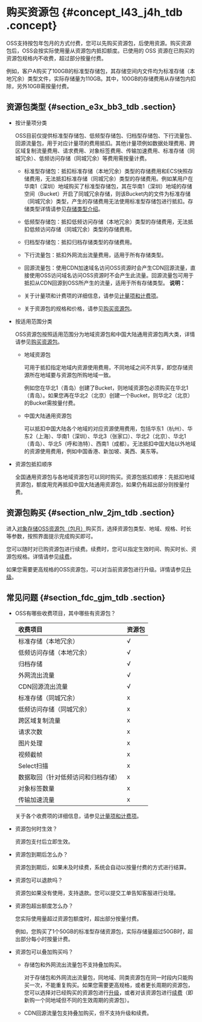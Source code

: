 # 购买资源包 {#concept_l43_j4h_tdb .concept}

OSS支持按包年包月的方式付费，您可以先购买资源包，后使用资源。购买资源包后，OSS会按实际使用量从资源包内抵扣额度。已使用的 OSS 资源在已购买的资源包规格内不收费，超过部分按量付费。

例如，客户A购买了100GB的标准型存储包，其存储空间内文件均为标准存储（本地冗余）类型文件，实际存储量为110GB。其中，100GB的存储费用从存储包内扣除，另外10GB需按量付费。

## 资源包类型 {#section_e3x_bb3_tdb .section}

-   按计量项分类

    OSS目前仅提供标准型存储包、低频型存储包、归档型存储包、下行流量包、 回源流量包，用于对应计量项的费用抵扣。其他计量项例如数据处理费用、跨区域复制流量费用、请求费用、对象标签费用、传输加速费用、标准存储（同城冗余）、低频访问存储（同城冗余）等费用需按量计费。

    -   标准型存储包：抵扣标准存储（本地冗余）类型的存储费用和ECS快照存储费用，无法抵扣标准存储（同城冗余）类型的存储费用。例如某用户在华南1（深圳）地域购买了标准型存储包，其在华南1（深圳）地域的存储空间（Bucket）开启了同城冗余存储，则该Bucket内的文件为标准存储（同城冗余）类型，产生的存储费用无法使用标准型存储包进行抵扣。存储类型详情请参见[存储类型介绍](../../../../cn.zh-CN/开发指南/存储类型/存储类型介绍.md#)。
    -   低频型存储包：抵扣低频访问存储（本地冗余）类型的存储费用，无法抵扣低频访问存储（同城冗余）类型的存储费用。
    -   归档型存储包：抵扣归档存储类型的存储费用。
    -   下行流量包：抵扣外网流出流量费用，适用于所有存储类型。
    -   回源流量包：使用CDN加速域名访问OSS资源时会产生CDN回源流量，直接使用OSS访问域名访问OSS资源时不会产生此流量。回源流量包可用于抵扣从CDN回源到OSS所产生的流量，适用于所有存储类型。
    **说明：** 

    -   关于计量项和计费项的详细信息，请参见[计量项和计费项](cn.zh-CN/计量计费/计量项和计费项.md#)。
    -   关于资源包的规格和价格，请参见[购买资源包](https://common-buy.aliyun.com/#/buy)。
-   按适用范围分类

    OSS资源包按照适用范围分为地域资源包和中国大陆通用资源包两大类，详情请参见[购买资源包](https://common-buy.aliyun.com/#/buy)。

    -   地域资源包

        可用于抵扣指定地域内资源使用费用，不同地域之间不共享，即您存储资源所在地域要与资源包所购地域一致。

        例如您在华北1（青岛）创建了Bucket，则地域资源包必须购买在华北1（青岛）。如果您再在华北2（北京）创建一个Bucket，则华北2（北京）的Bucket需按量付费。

    -   中国大陆通用资源包

        可以抵扣中国大陆各个地域的对应资源使用费用，包括华东1（杭州）、华东2（上海）、华南1（深圳）、华北3（张家口）、华北2（北京）、华北1（青岛）、华北5（呼和浩特）、西南1（成都）。无法抵扣中国大陆以外地域的资源使用费用，例如中国香港、新加坡、美西、美东等。

-   资源包抵扣顺序

    全国通用资源包与各地域资源包可以同时购买。资源包抵扣顺序：先抵扣地域资源包，额度用完再抵扣中国大陆通用资源包，如果仍有超出部分则按量付费。


## 资源包购买 {#section_nlw_2jm_tdb .section}

进入[对象存储OSS资源包（包月）](https://common-buy.aliyun.com/?spm=5176.7933691.744462.pay1.53ef6a56kBtzZL/buy#/buy)购买页，选择资源包类型、地域、规格、时长等参数，按照界面提示完成购买即可。

您可以随时对已购资源包进行续费。续费时，您可以指定生效时间、购买时长、资源包规格。详情请参见[续费](cn.zh-CN/计量计费/计费方式/包年包月/续费.md#)。

如果您需要更高规格的OSS资源包，可以对当前资源包进行升级。详情请参见[升级](cn.zh-CN/计量计费/计费方式/包年包月/升级.md#)。

## 常见问题 {#section_fdc_gjm_tdb .section}

-   OSS有哪些收费项目，其中哪些有资源包？

    |收费项目|资源包|
    |:---|:--|
    |标准存储（本地冗余）|√|
    |低频访问存储（本地冗余）|√|
    |归档存储|√|
    |外网流出流量|√|
    |CDN回源流出流量|√|
    |标准存储（同城冗余）|x|
    |低频访问存储（同城冗余）|x|
    |跨区域复制流量|x|
    |请求次数|x|
    |图片处理|x|
    |视频截帧|x|
    |Select扫描|x|
    |数据取回（针对低频访问和归档存储）|x|
    |对象标签数量|x|
    |传输加速流量|x|

    关于各个收费项的详细信息，请参见[计量项和计费项](cn.zh-CN/计量计费/计量项和计费项.md#)。

-   资源包何时生效？

    资源包支付后立即生效。

-   资源包到期后怎么办？

    资源包到期后，如果未及时续费，系统会自动以按量付费的方式进行结算。

-   资源包可以退款吗？

    资源包如果没有使用，支持退款。您可以提交工单告知客服进行处理。

-   资源包超出额度怎么办？

    您实际使用量超过资源包额度时，超出部分按量付费。

    例如，您购买了1个50GB的标准型存储资源包，实际存储量超过50GB时，超出部分每小时按量计费。

-   资源包可以叠加购买吗？
    -   存储包和外网流出流量包不支持叠加购买。

        对于存储包和外网流出流量包，同地域、同类资源包在同一时段内只能购买一次，不能重复购买。如果您需要更高规格，或者更长周期的资源包，您可以选择对已经购买的资源包进行[升级](cn.zh-CN/计量计费/计费方式/包年包月/升级.md#)，或者对该资源包进行[续费](cn.zh-CN/计量计费/计费方式/包年包月/续费.md#)（即新购一个同地域但不同的生效周期的资源包）。

    -   CDN回源流量包支持叠加购买，但不支持升级和续费。

